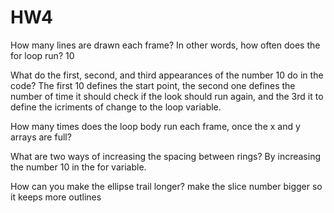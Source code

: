 # HW4

How many lines are drawn each frame? In other words, how often does the for loop run?
10

What do the first, second, and third appearances of the number 10 do in the code?
The first 10 defines the start point, the second one defines 
the number of time it should check if the look should run again,
and the 3rd it to define the icriments of change to the loop variable.

How many times does the loop body run each frame, once the x and y arrays are full?

What are two ways of increasing the spacing between rings?
By increasing the number 10 in the for variable.

How can you make the ellipse trail longer?
make the slice number bigger so it keeps more outlines
